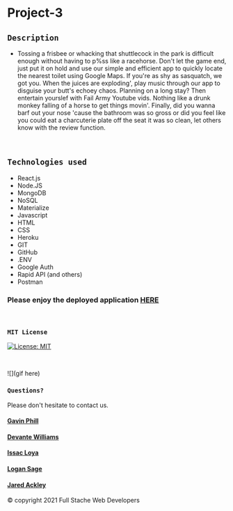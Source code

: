 # Project-3

## `Description`

* Tossing a frisbee or whacking that shuttlecock in the park is difficult enough without having to p%ss like a racehorse. Don't let the game end, just put it on hold and use our simple and efficient app to quickly locate the nearest toilet using Google Maps. If you're as shy as sasquatch, we got you. When the juices are exploding', play music through our app to disguise your butt's echoey chaos. Planning on a long stay? Then entertain yourslef with Fail Army Youtube vids. Nothing like a drunk monkey falling of a horse to get things movin'. Finally, did you wanna barf out your nose 'cause the bathroom was so gross or did you feel like you could eat a charcuterie plate off the seat it was so clean, let others know with the review function.
<br>

## `Technologies used`

* React.js
* Node.JS
* MongoDB
* NoSQL
* Materialize
* Javascript
* HTML
* CSS
* Heroku
* GIT
* GitHub
* .ENV
* Google Auth
* Rapid API (and others)
* Postman


### Please enjoy the deployed application [HERE](https://wepoo-app.herokuapp.com/)
<br>

### `MIT License`
[![License: MIT](https://img.shields.io/badge/License-MIT-yellow.svg)](https://opensource.org/licenses/MIT)

<br>

![](gif here)


### `Questions?`
Please don't hesitate to contact us.

#### [Gavin Phill](https://github.com/carpegavin)
#### [Devante Williams](https://github.com/Devante05)
#### [Issac Loya](https://github.com/misterloya)
#### [Logan Sage](https://github.com/sagelogan)
#### [Jared Ackley](https://github.com/jrod3323)

© copyright 2021 Full Stache Web Developers

